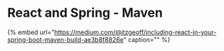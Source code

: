 # React and Spring - Maven

{% embed url="https://medium.com/@itzgeoff/including-react-in-your-spring-boot-maven-build-ae3b8f8826e" caption="" %}

